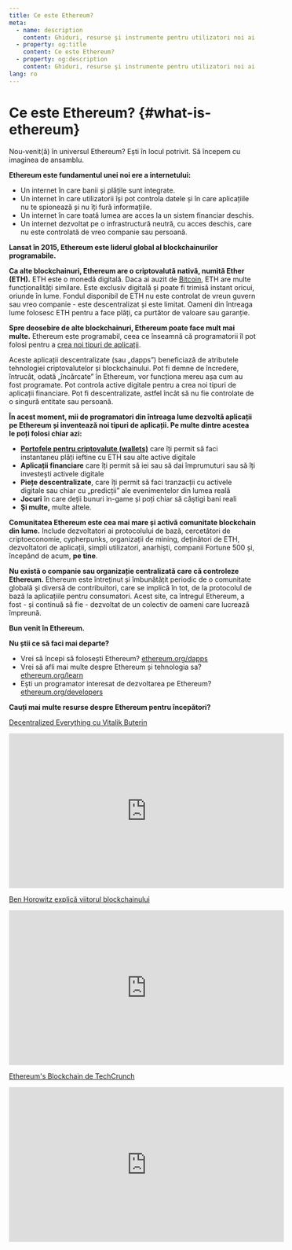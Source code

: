 ```yaml
---
title: Ce este Ethereum?
meta:
  - name: description
    content: Ghiduri, resurse şi instrumente pentru utilizatori noi ai Ethereum.
  - property: og:title
    content: Ce este Ethereum?
  - property: og:description
    content: Ghiduri, resurse şi instrumente pentru utilizatori noi ai Ethereum.
lang: ro
---
```


# Ce este Ethereum? {#what-is-ethereum}

Nou-venit(ă) în universul Ethereum? Ești în locul potrivit. Să începem cu imaginea de ansamblu.

**Ethereum este fundamentul unei noi ere a internetului:**

- Un internet în care banii și plățile sunt integrate.
- Un internet în care utilizatorii își pot controla datele și în care aplicațiile nu te spionează și nu îți fură informațiile.
- Un internet în care toată lumea are acces la un sistem financiar deschis.
- Un internet dezvoltat pe o infrastructură neutră, cu acces deschis, care nu este controlată de vreo companie sau persoană.

**Lansat în 2015, Ethereum este liderul global al blockchainurilor programabile.**

**Ca alte blockchainuri, Ethereum are o criptovalută nativă, numită Ether (ETH).** ETH este o monedă digitală. Daca ai auzit de [Bitcoin](http://bitcoin.org/), ETH are multe funcționalități similare. Este exclusiv digitală și poate fi trimisă instant oricui, oriunde în lume. Fondul disponibil de ETH nu este controlat de vreun guvern sau vreo companie - este descentralizat și este limitat. Oameni din întreaga lume folosesc ETH pentru a face plăți, ca purtător de valoare sau garanție.

**Spre deosebire de alte blockchainuri, Ethereum poate face mult mai multe.** Ethereum este programabil, ceea ce înseamnă că programatorii îl pot folosi pentru a [crea noi tipuri de aplicații](/ro/dapps/).

Aceste aplicații descentralizate (sau „dapps”) beneficiază de atributele tehnologiei criptovalutelor și blockchainului. Pot fi demne de încredere, întrucât, odată „încărcate” în Ethereum, vor funcționa mereu așa cum au fost programate. Pot controla active digitale pentru a crea noi tipuri de aplicații financiare. Pot fi descentralizate, astfel încât să nu fie controlate de o singură entitate sau persoană.

**În acest moment, mii de programatori din întreaga lume dezvoltă aplicații pe Ethereum și inventează noi tipuri de aplicații. Pe multe dintre acestea le poți folosi chiar azi:**

- [**Portofele pentru criptovalute (wallets)**](/ro/wallets/) care îți permit să faci instantaneu plăți ieftine cu ETH sau alte active digitale
- **Aplicații financiare** care îți permit să iei sau să dai împrumuturi sau să îți investești activele digitale
- **Piețe descentralizate**, care îți permit să faci tranzacții cu activele digitale sau chiar cu „predicții” ale evenimentelor din lumea reală
- **Jocuri** în care deții bunuri in-game și poți chiar să câștigi bani reali
- **Și multe,** multe altele.

**Comunitatea Ethereum este cea mai mare și activă comunitate blockchain din lume.** Include dezvoltatori ai protocolului de bază, cercetători de criptoeconomie, cypherpunks, organizații de mining, deținători de ETH, dezvoltatori de aplicații, simpli utilizatori, anarhiști, companii Fortune 500 și, începând de acum, **pe tine**.

**Nu există o companie sau organizație centralizată care că controleze Ethereum.** Ethereum este întreținut și îmbunătățit periodic de o comunitate globală și diversă de contribuitori, care se implică în tot, de la protocolul de bază la aplicațiile pentru consumatori. Acest site, ca întregul Ethereum, a fost - și continuă să fie - dezvoltat de un colectiv de oameni care lucrează împreună.

**Bun venit în Ethereum.**

**Nu știi ce să faci mai departe?**

- Vrei să începi să folosești Ethereum? [ethereum.org/dapps](/ro/dapps/)
- Vrei să afli mai multe despre Ethereum și tehnologia sa? [ethereum.org/learn](/ro/learn/)
- Ești un programator interesat de dezvoltarea pe Ethereum? [ethereum.org/developers](/ro/developers/)

**Cauți mai multe resurse despre Ethereum pentru începători?**

[Decentralized Everything cu Vitalik Buterin](https://youtu.be/WSN5BaCzsbo)

<div class="iframe-container">
  <iframe width="560" height="315" src="https://www.youtube.com/embed/WSN5BaCzsbo" frameborder="0" allow="accelerometer; autoplay; encrypted-media; gyroscope; picture-in-picture" allowfullscreen></iframe>
</div>

[Ben Horowitz explică viitorul blockchainului](https://www.youtube.com/watch?v=l9jvKWKmRfs&feature=youtu.be)

<div class="iframe-container">
  <iframe width="560" height="315" src="https://www.youtube.com/embed/l9jvKWKmRfs" frameborder="0" allow="accelerometer; autoplay; encrypted-media; gyroscope; picture-in-picture" allowfullscreen></iframe>
</div>

[Ethereum's Blockchain de TechCrunch](https://www.youtube.com/watch?v=WfULutvxvzY)

<div class="iframe-container">
  <iframe width="560" height="315" src="https://www.youtube.com/embed/WfULutvxvzY" frameborder="0" allow="accelerometer; autoplay; encrypted-media; gyroscope; picture-in-picture" allowfullscreen></iframe>
</div>
